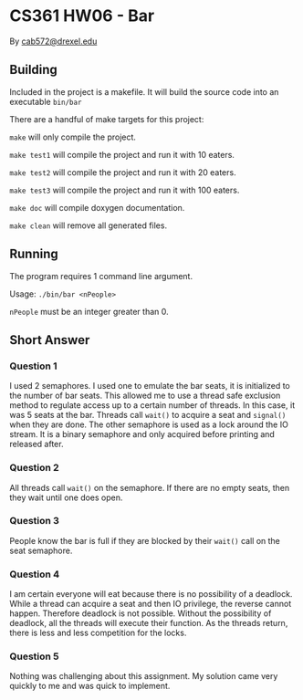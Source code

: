 # CS361 HW06 - Bar

By cab572@drexel.edu

## Building

Included in the project is a makefile. It will build the source code into an executable `bin/bar`

There are a handful of make targets for this project:

`make` will only compile the project.

`make test1` will compile the project and run it with 10 eaters.

`make test2` will compile the project and run it with 20 eaters.

`make test3` will compile the project and run it with 100 eaters.

`make doc` will compile doxygen documentation.

`make clean` will remove all generated files.

## Running

The program requires 1 command line argument.

Usage: `./bin/bar <nPeople>`

`nPeople` must be an integer greater than 0.

## Short Answer

### Question 1

I used 2 semaphores. I used one to emulate the bar seats, it is initialized to the number of bar seats. This allowed me to use a thread safe exclusion method to regulate access up to a certain number of threads. In this case, it was 5 seats at the bar. Threads call `wait()` to acquire a seat and `signal()` when they are done. The other semaphore is used as a lock around the IO stream. It is a binary semaphore and only acquired before printing and released after.

### Question 2

All threads call `wait()` on the semaphore. If there are no empty seats, then they wait until one does open.

### Question 3

People know the bar is full if they are blocked by their `wait()` call on the seat semaphore.

### Question 4

I am certain everyone will eat because there is no possibility of a deadlock. While a thread can acquire a seat and then IO privilege, the reverse cannot happen. Therefore deadlock is not possible. Without the possibility of deadlock, all the threads will execute their function. As the threads return, there is less and less competition for the locks.

### Question 5

Nothing was challenging about this assignment. My solution came very quickly to me and was quick to implement.

